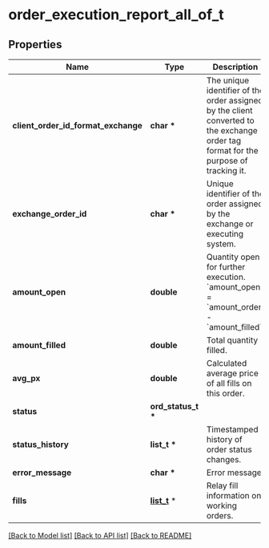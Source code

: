 # order_execution_report_all_of_t

## Properties
Name | Type | Description | Notes
------------ | ------------- | ------------- | -------------
**client_order_id_format_exchange** | **char \*** | The unique identifier of the order assigned by the client converted to the exchange order tag format for the purpose of tracking it. | 
**exchange_order_id** | **char \*** | Unique identifier of the order assigned by the exchange or executing system. | [optional] 
**amount_open** | **double** | Quantity open for further execution. &#x60;amount_open&#x60; &#x3D; &#x60;amount_order&#x60; - &#x60;amount_filled&#x60; | 
**amount_filled** | **double** | Total quantity filled. | 
**avg_px** | **double** | Calculated average price of all fills on this order. | [optional] 
**status** | **ord_status_t \*** |  | 
**status_history** | **list_t \*** | Timestamped history of order status changes. | [optional] 
**error_message** | **char \*** | Error message. | [optional] 
**fills** | [**list_t**](fills.md) \* | Relay fill information on working orders. | [optional] 

[[Back to Model list]](../README.md#documentation-for-models) [[Back to API list]](../README.md#documentation-for-api-endpoints) [[Back to README]](../README.md)


